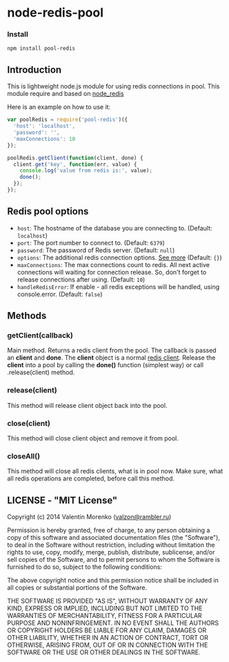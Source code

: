 node-redis-pool
===============

### Install

    npm install pool-redis

## Introduction

This is lightweight node.js module for using redis connections in pool.
This module require and based on [node_redis][]

Here is an example on how to use it:

```js
var poolRedis = require('pool-redis')({
  'host': 'localhost',
  'password': '',
  'maxConnections': 10
});

poolRedis.getClient(function(client, done) {
  client.get('key', function(err, value) {
    console.log('value from redis is:', value);
    done();
  });
});
```

[node_redis]: https://github.com/mranney/node_redis


## Redis pool options

* `host`: The hostname of the database you are connecting to. (Default: `localhost`)
* `port`: The port number to connect to. (Default: `6379`)
* `password`: The password of Redis server. (Default: `null`)
* `options`: The additional redis connection options. [See more][] (Default: `{}`)
* `maxConnections`: The max connections count to redis. All next active connections will waiting for connection release. So, don't forget to release connections after using. (Default: `10`)
* `handleRedisError`: If enable - all redis exceptions will be handled, using console.error. (Default: `false`)

[See more]: https://github.com/mranney/node_redis#rediscreateclientport-host-options

## Methods

### getClient(callback)
Main method. Returns a redis client from the pool. The callback is passed an **client** and **done**. The **client** object is a normal [redis client][]. Release the **client** into a pool by calling the **done()** function (simplest way) or call .release(client) method.

### release(client)
This method will release client object back into the pool.

### close(client)
This method will close client object and remove it from pool.

### closeAll()
This method will close all redis clients, what is in pool now. Make sure, what all redis operations are completed, before call this method.

[redis client]: https://github.com/mranney/node_redis#usage

## LICENSE - "MIT License"

Copyright (c) 2014 Valentin Morenko (valzon@rambler.ru)

Permission is hereby granted, free of charge, to any person
obtaining a copy of this software and associated documentation
files (the "Software"), to deal in the Software without
restriction, including without limitation the rights to use,
copy, modify, merge, publish, distribute, sublicense, and/or sell
copies of the Software, and to permit persons to whom the
Software is furnished to do so, subject to the following
conditions:

The above copyright notice and this permission notice shall be
included in all copies or substantial portions of the Software.

THE SOFTWARE IS PROVIDED "AS IS", WITHOUT WARRANTY OF ANY KIND,
EXPRESS OR IMPLIED, INCLUDING BUT NOT LIMITED TO THE WARRANTIES
OF MERCHANTABILITY, FITNESS FOR A PARTICULAR PURPOSE AND
NONINFRINGEMENT. IN NO EVENT SHALL THE AUTHORS OR COPYRIGHT
HOLDERS BE LIABLE FOR ANY CLAIM, DAMAGES OR OTHER LIABILITY,
WHETHER IN AN ACTION OF CONTRACT, TORT OR OTHERWISE, ARISING
FROM, OUT OF OR IN CONNECTION WITH THE SOFTWARE OR THE USE OR
OTHER DEALINGS IN THE SOFTWARE.
